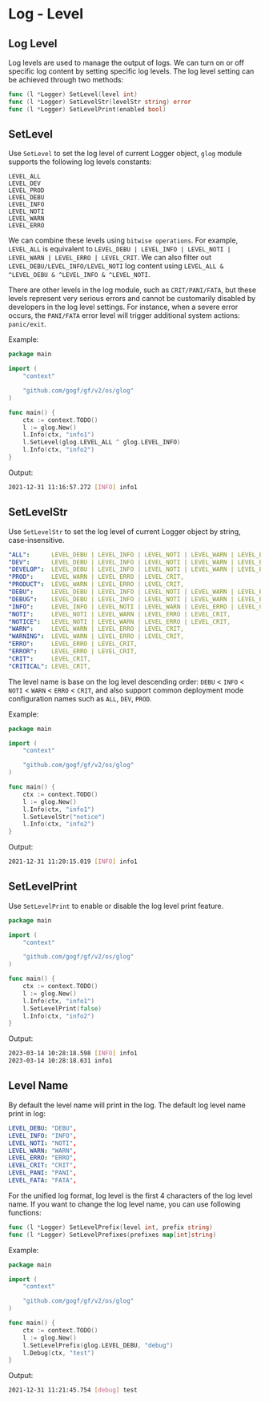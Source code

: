 # Log - Level

## Log Level

Log levels are used to manage the output of logs. We can turn on or off specific log content by setting specific log levels. The log level setting can be achieved through two methods:

```go
func (l *Logger) SetLevel(level int)
func (l *Logger) SetLevelStr(levelStr string) error
func (l *Logger) SetLevelPrint(enabled bool)
```

## SetLevel

Use `SetLevel` to set the log level of current Logger object, `glog` module supports the following log levels constants:

```text
LEVEL_ALL
LEVEL_DEV
LEVEL_PROD
LEVEL_DEBU
LEVEL_INFO
LEVEL_NOTI
LEVEL_WARN
LEVEL_ERRO
```

We can combine these levels using `bitwise operations`. For example, `LEVEL_ALL` is equivalent to `LEVEL_DEBU | LEVEL_INFO | LEVEL_NOTI | LEVEL_WARN | LEVEL_ERRO | LEVEL_CRIT`. We can also filter out `LEVEL_DEBU/LEVEL_INFO/LEVEL_NOTI` log content using `LEVEL_ALL & ^LEVEL_DEBU & ^LEVEL_INFO & ^LEVEL_NOTI`.

There are other levels in the log module, such as `CRIT/PANI/FATA`, but these levels represent very serious errors and cannot be customarily disabled by developers in the log level settings. For instance, when a severe error occurs, the `PANI/FATA` error level will trigger additional system actions: `panic/exit`.

Example:

```go
package main

import (
    "context"

    "github.com/gogf/gf/v2/os/glog"
)

func main() {
    ctx := context.TODO()
    l := glog.New()
    l.Info(ctx, "info1")
    l.SetLevel(glog.LEVEL_ALL ^ glog.LEVEL_INFO)
    l.Info(ctx, "info2")
}

```

Output:

```bash
2021-12-31 11:16:57.272 [INFO] info1
```

## SetLevelStr

Use `SetLevelStr` to set the log level of current Logger object by string, case-insensitive.

```yaml
"ALL":      LEVEL_DEBU | LEVEL_INFO | LEVEL_NOTI | LEVEL_WARN | LEVEL_ERRO | LEVEL_CRIT,
"DEV":      LEVEL_DEBU | LEVEL_INFO | LEVEL_NOTI | LEVEL_WARN | LEVEL_ERRO | LEVEL_CRIT,
"DEVELOP":  LEVEL_DEBU | LEVEL_INFO | LEVEL_NOTI | LEVEL_WARN | LEVEL_ERRO | LEVEL_CRIT,
"PROD":     LEVEL_WARN | LEVEL_ERRO | LEVEL_CRIT,
"PRODUCT":  LEVEL_WARN | LEVEL_ERRO | LEVEL_CRIT,
"DEBU":     LEVEL_DEBU | LEVEL_INFO | LEVEL_NOTI | LEVEL_WARN | LEVEL_ERRO | LEVEL_CRIT,
"DEBUG":    LEVEL_DEBU | LEVEL_INFO | LEVEL_NOTI | LEVEL_WARN | LEVEL_ERRO | LEVEL_CRIT,
"INFO":     LEVEL_INFO | LEVEL_NOTI | LEVEL_WARN | LEVEL_ERRO | LEVEL_CRIT,
"NOTI":     LEVEL_NOTI | LEVEL_WARN | LEVEL_ERRO | LEVEL_CRIT,
"NOTICE":   LEVEL_NOTI | LEVEL_WARN | LEVEL_ERRO | LEVEL_CRIT,
"WARN":     LEVEL_WARN | LEVEL_ERRO | LEVEL_CRIT,
"WARNING":  LEVEL_WARN | LEVEL_ERRO | LEVEL_CRIT,
"ERRO":     LEVEL_ERRO | LEVEL_CRIT,
"ERROR":    LEVEL_ERRO | LEVEL_CRIT,
"CRIT":     LEVEL_CRIT,
"CRITICAL": LEVEL_CRIT,
```

The level name is base on the log level descending order: `DEBU` < `INFO` < `NOTI` < `WARN` < `ERRO` < `CRIT`, and also support common deployment mode configuration names such as `ALL`, `DEV`, `PROD`.

Example:

```go
package main

import (
    "context"

    "github.com/gogf/gf/v2/os/glog"
)

func main() {
    ctx := context.TODO()
    l := glog.New()
    l.Info(ctx, "info1")
    l.SetLevelStr("notice")
    l.Info(ctx, "info2")
}

```

Output:

```bash
2021-12-31 11:20:15.019 [INFO] info1
```

## SetLevelPrint

Use `SetLevelPrint` to enable or disable the log level print feature.

```go
package main

import (
    "context"

    "github.com/gogf/gf/v2/os/glog"
)

func main() {
    ctx := context.TODO()
    l := glog.New()
    l.Info(ctx, "info1")
    l.SetLevelPrint(false)
    l.Info(ctx, "info2")
}

```

Output:

```bash
2023-03-14 10:28:18.598 [INFO] info1
2023-03-14 10:28:18.631 info1
```

## Level Name

By default the level name will print in the log. The default log level name print in log:

```yaml
LEVEL_DEBU: "DEBU",
LEVEL_INFO: "INFO",
LEVEL_NOTI: "NOTI",
LEVEL_WARN: "WARN",
LEVEL_ERRO: "ERRO",
LEVEL_CRIT: "CRIT",
LEVEL_PANI: "PANI",
LEVEL_FATA: "FATA",
```

For the unified log format, log level is the first 4 characters of the log level name. If you want to change the log level name, you can use following functions:

```go
func (l *Logger) SetLevelPrefix(level int, prefix string)
func (l *Logger) SetLevelPrefixes(prefixes map[int]string)
```

Example:

```go
package main

import (
    "context"

    "github.com/gogf/gf/v2/os/glog"
)

func main() {
    ctx := context.TODO()
    l := glog.New()
    l.SetLevelPrefix(glog.LEVEL_DEBU, "debug")
    l.Debug(ctx, "test")
}

```

Output:

```bash
2021-12-31 11:21:45.754 [debug] test
```

